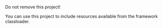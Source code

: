 Do not remove this project!

You can use this project to include resources available from the framework
classloader.
